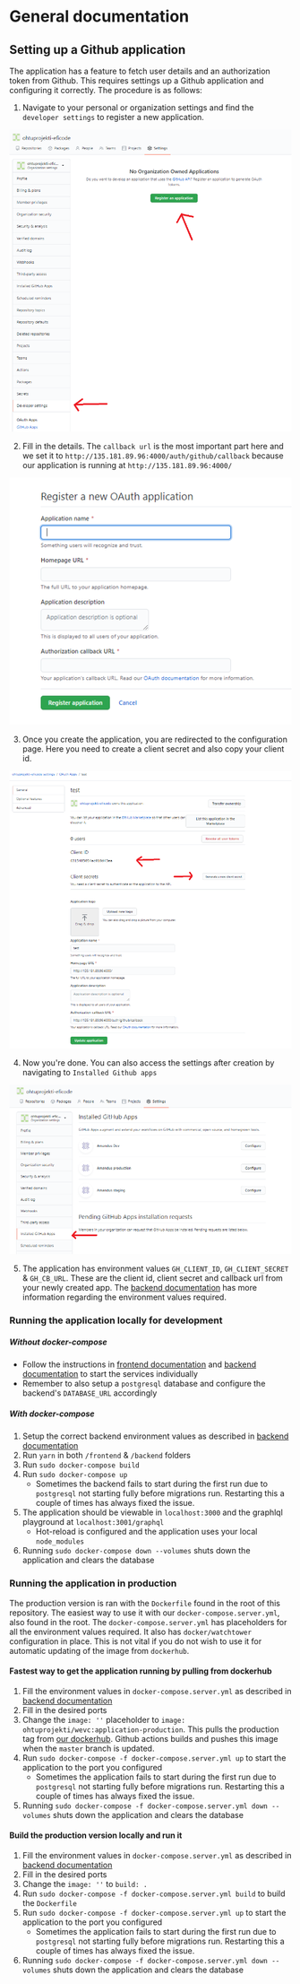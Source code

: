 # General documentation

## Setting up a Github application

The application has a feature to fetch user details and an authorization token from Github. This requires settings up a Github application and configuring it correctly. The procedure is as follows:

1. Navigate to your personal or organization settings and find the `developer settings` to register a new application.

![First step](./imgs/create_app.PNG)

2. Fill in the details. The `callback url` is the most important part here and we set it to `http://135.181.89.96:4000/auth/github/callback` because our application is running at `http://135.181.89.96:4000/`

![Registering the application](./imgs/register_app.PNG)

3. Once you create the application, you are redirected to the configuration page. Here you need to create a client secret and also copy your client id.

![Setting up details](./imgs/setup_details.PNG)

4. Now you're done. You can also access the settings after creation by navigating to `Installed Github apps`

![Configuration after creating](./imgs/configuration_after_creating.PNG)

5. The application has environment values `GH_CLIENT_ID`, `GH_CLIENT_SECRET` & `GH_CB_URL`. These are the client id, client secret and callback url from your newly created app. The [backend documentation](backend.md) has more information regarding the environment values required.

### Running the application locally for development

##### Without docker-compose

* Follow the instructions in [frontend documentation](frontend.md) and [backend documentation](backend.md) to start the services individually
* Remember to also setup a `postgresql` database and configure the backend's `DATABASE_URL` accordingly

##### With docker-compose

1. Setup the correct backend environment values as described in [backend documentation](backend.md)
2. Run `yarn` in both `/frontend` & `/backend` folders 
3. Run `sudo docker-compose build` 
4. Run `sudo docker-compose up`
    * Sometimes the backend fails to start during the first run due to `postgresql` not starting fully before migrations run. Restarting this a couple of times has always fixed the issue. 
5. The application should be viewable in `localhost:3000` and the graphlql playground at `localhost:3001/graphql`
    * Hot-reload is configured and the application uses your local `node_modules`
6. Running `sudo docker-compose down --volumes` shuts down the application and clears the database


### Running the application in production

The production version is ran with the `Dockerfile` found in the root of this repository. The easiest way to use it with our `docker-compose.server.yml`, also found in the root. The `docker-compose.server.yml` has placeholders for all the environment values required. It also has `docker/watchtower` configuration in place. This is not vital if you do not wish to use it for automatic updating of the image from `dockerhub`.

#### Fastest way to get the application running by pulling from dockerhub

1. Fill the environment values in `docker-compose.server.yml` as described in [backend documentation](backend.md)
3. Fill in the desired ports
3. Change the `image: ''` placeholder to `image: ohtuprojekti/wevc:application-production`. This pulls the production tag from [our dockerhub](https://hub.docker.com/repository/docker/ohtuprojekti/wevc). Github actions builds and pushes this image when the `master` branch is updated.
4. Run `sudo docker-compose -f docker-compose.server.yml up` to start the application to the port you configured
    * Sometimes the application fails to start during the first run due to `postgresql` not starting fully before migrations run. Restarting this a couple of times has always fixed the issue. 
5. Running `sudo docker-compose -f docker-compose.server.yml down --volumes` shuts down the application and clears the database

#### Build the production version locally and run it

1. Fill the environment values in `docker-compose.server.yml` as described in [backend documentation](backend.md)
3. Fill in the desired ports
3. Change the `image: ''` to `build: .`
4. Run `sudo docker-compose -f docker-compose.server.yml build` to build the `Dockerfile`
5. Run `sudo docker-compose -f docker-compose.server.yml up` to start the application to the port you configured
    * Sometimes the application fails to start during the first run due to `postgresql` not starting fully before migrations run. Restarting this a couple of times has always fixed the issue. 
6. Running `sudo docker-compose -f docker-compose.server.yml down --volumes` shuts down the application and clears the database

